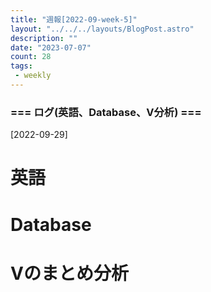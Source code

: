 ```yaml
---
title: "週報[2022-09-week-5]"
layout: "../../../layouts/BlogPost.astro"
description: ""
date: "2023-07-07"
count: 28
tags:
 - weekly
---
```





### === ログ(英語、Database、V分析) ===

[2022-09-29]

# 英語

# Database

# Vのまとめ分析
